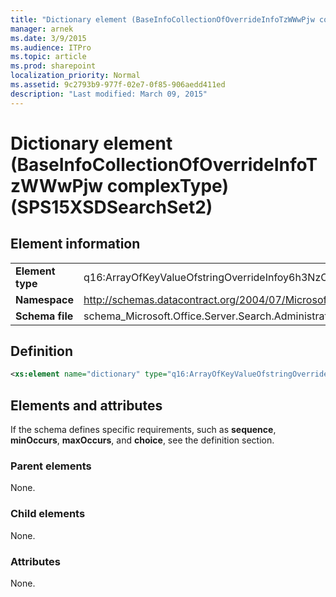 ```yaml
---
title: "Dictionary element (BaseInfoCollectionOfOverrideInfoTzWWwPjw complexType) (SPS15XSDSearchSet2)"
manager: arnek
ms.date: 3/9/2015
ms.audience: ITPro
ms.topic: article
ms.prod: sharepoint
localization_priority: Normal
ms.assetid: 9c2793b9-977f-02e7-0f85-906aedd411ed
description: "Last modified: March 09, 2015"
---
```


# Dictionary element (BaseInfoCollectionOfOverrideInfoTzWWwPjw complexType) (SPS15XSDSearchSet2)

## Element information

|||
|:-----|:-----|
|**Element type** <br/> |q16:ArrayOfKeyValueOfstringOverrideInfoy6h3NzC8  <br/> |
|**Namespace** <br/> |http://schemas.datacontract.org/2004/07/Microsoft.Office.Server.Search.Administration  <br/> |
|**Schema file** <br/> |schema_Microsoft.Office.Server.Search.Administration.xsd  <br/> |
   
## Definition

```XML
<xs:element name="dictionary" type="q16:ArrayOfKeyValueOfstringOverrideInfoy6h3NzC8" minOccurs="0"></xs:element>

```

## Elements and attributes

If the schema defines specific requirements, such as **sequence**, **minOccurs**, **maxOccurs**, and **choice**, see the definition section. 
  
### Parent elements

None.
  
### Child elements

None.
  
### Attributes

None.
  

